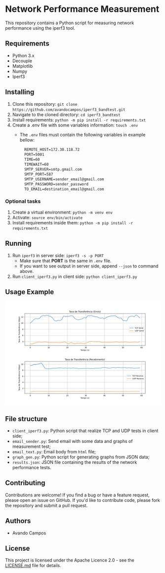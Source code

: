 # Network Performance Measurement

This repository contains a Python script for measuring network performance using the iperf3 tool.

## Requirements

- Python 3.x
- Decouple
- Matplotlib
- Numpy
- Iperf3

## Installing

1. Clone this repository: `git clone https://github.com/avandocampos/iperf3_bandtest.git`
2. Navigate to the cloned directory: `cd iperf3_bandtest`
3. Install requirements: `python -m pip install -r requirements.txt`
4. Create a .env file with some variables information: `touch .env`
    - The <code>.env</code> files must contain the following variables in example bellow:

            REMOTE_HOST=172.30.118.72
            PORT=5001
            TIME=60
            TIMEWAIT=60
            SMTP_SERVER=smtp.gmail.com
            SMTP_PORT=587
            SMTP_USERNAME=sender_email@gmail.com
            SMTP_PASSWORD=sender_password
            TO_EMAIL=destination_email@gmail.com

### Optional tasks

1. Create a virtual environment: `python -m venv env`
2. Activate: `source env/bin/activate`
3. Install requirements inside them: `python -m pip install -r requirements.txt`

## Running

1. Run <code>iperf3</code> in server side: `iperf3 -s -p PORT `
    - Make sure that **PORT** is the same in <code>.env</code> file.
    - If you want to see output in server side, append <code>--json</code> to command above.
2. Run <code>client_iperf3.py</code> in client side: `python client_iperf3.py`

## Usage Example

![alt](graph_example.png)
## File structure

- `client_iperf3.py`: Python script that realize TCP and UDP tests in client side;
- `email_sender.py`: Send email with some data and graphs of measurement test;
- `email_text.py`: Email body from <code>html</code> file;
- `graph_gen.py`: Python script for generating graphs from JSON data;
- `results.json`: JSON file containing the results of the network performance tests.


## Contributing

Contributions are welcome! If you find a bug or have a feature request, please open an issue on GitHub. If you'd like to contribute code, please fork the repository and submit a pull request.

## Authors

- Avando Campos

## License

This project is licensed under the Apache Licence 2.0 - see the [LICENSE.md](LICENSE.md) file for details.
